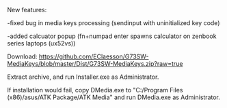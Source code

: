 New features:

-fixed bug in media keys processing (sendinput with uninitialized key code)

-added calcuator popup (fn+numpad enter spawns calculator on zenbook series laptops (ux52vs))

Download: https://github.com/EClaesson/G73SW-MediaKeys/blob/master/Dist/G73SW-MediaKeys.zip?raw=true

Extract archive, and run Installer.exe as Administrator.

If installation would fail, copy DMedia.exe to "C:/Program Files (x86)/asus/ATK Package/ATK Media" and run DMedia.exe as Administrator.
